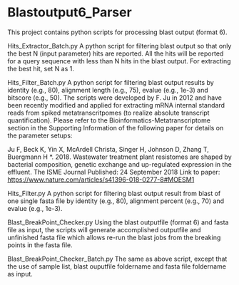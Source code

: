 # Blastoutput6_Parser

This project contains python scripts for processing blast output (format 6).

Hits_Extractor_Batch.py
A python script for filtering blast output so that only the best N (input parameter) hits are reported. All the hits will be reported for a query sequence with less than N hits in the blast output. For extracting the best hit, set N as 1.


Hits_Filter_Batch.py
A python script for filtering blast output results by identity (e.g., 80), alignment length (e.g., 75), evalue (e.g., 1e-3) and bitscore (e.g., 50). The scripts were developed by F. Ju in 2012 and have been recently modified and applied for extracting mRNA internal standard reads from spiked metatranscritpomes (to realize absolute transcript quantification). Please refer to the Bioinformatics-Metatranscriptome section in the Supporting Information of the following paper for details on the parameter setups:

Ju F, Beck K, Yin X, McArdell Christa, Singer H, Johnson D, Zhang T, Buergmann H *. 2018. Wastewater treatment plant resistomes are shaped by bacterial composition, genetic exchange and up-regulated expression in the effluent. The ISME Journal Published: 24 September 2018
Link to paper: https://www.nature.com/articles/s41396-018-0277-8#MOESM1


Hits_Filter.py
A python script for filtering blast output result from blast of one single fasta file by identity (e.g., 80), alignment percent (e.g., 70) and evalue (e.g., 1e-3).


Blast_BreakPoint_Checker.py
Using the blast outputfile (format 6) and fasta file as input, the scripts will generate accomplished outputfile and unfinished fasta file which allows re-run the blast jobs from the breaking points in the fasta file.


Blast_BreakPoint_Checker_Batch.py
The same as above script, except that the use of sample list, blast ouputfile foldername and fasta file foldername as input.
